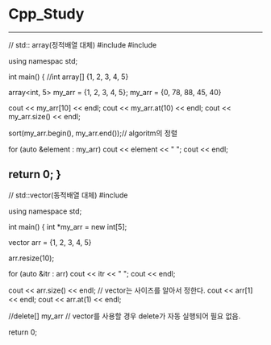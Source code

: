 # Cpp_Study
--------------------------------------------------------------------------------------
// std:: array(정적배열 대체)
#include <array>
#include <algorithm>

using namespac std;

int main()
{
   //int array[] {1, 2, 3, 4, 5}
   
   array<int, 5> my_arr = {1, 2, 3, 4, 5};
   my_arr = {0, 78, 88, 45, 40}
   
   cout << my_arr[10] << endl;
   cout << my_arr.at(10) << endl;
   cout << my_arr.size() << endl;
   
   sort(my_arr.begin(), my_arr.end());// algoritm의 정렬
   
   for (auto &element : my_arr)
    cout << element << " ";
   cout << endl;
   
   return 0;
}
---------------------------------------------------------------------------------------------
// std::vector(동적배열 대체)
#include <vector>

using namespace std;

int main()
{
  int *my_arr = new int[5];
  
  vector<int> arr = {1, 2, 3, 4, 5}
  
  arr.resize(10);
  
  for (auto &itr : arr)
    cout << itr << " ";
  cout << endl;
  
  cout << arr.size() << endl; // vector는 사이즈를 알아서 정한다.
  cout << arr[1] << endl;
  cout << arr.at(1) << endl;
  
  //delete[] my_arr // vector를 사용할 경우 delete가 자동 실행되어 필요 없음.
    
  return 0;
  
